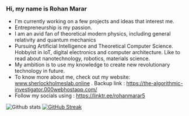 ### Hi, my name is Rohan Marar


-    I'm currently working on a few projects and ideas that interest me.
-    Entrepreneurship is my passion. 
-    I am an avid fan of theoretical modern physics, including general relativity and quantum mechanics
-    Pursuing Artificial Intelligence and Theoretical Computer Science. Hobbyist in IoT, digital electronics and computer architecture. Like to read about 
     nanotechnology, robotics, materials science.
-    My ambition is to use my knowledge to create new revolutionary technology in future.
-    To know more about me, check out my website: www.sherlockholmeslab.online . Backup link : https://the-algorithmic-investigator.000webhostapp.com/
-    Follow my socials using : https://linktr.ee/rohanmarar5    


![Github stats](https://github-readme-stats.vercel.app/api?username=Rohan5manza&theme=midnight-purple&show_icons=true&count_private=true)
[![GitHub Streak](https://streak-stats.demolab.com?user=Rohan5manza&theme=violet-dark&hide_border=true)](https://git.io/streak-stats)
